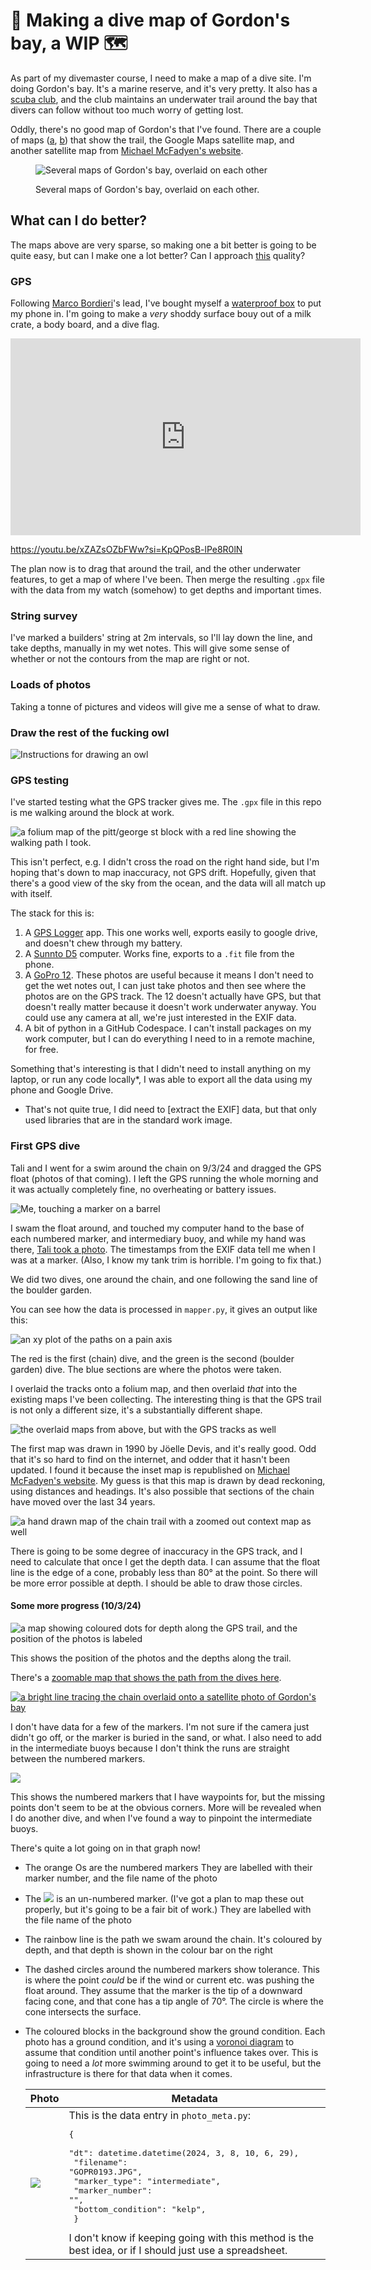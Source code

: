 # 📌 Making a dive map of Gordon's bay, a WIP 🗺

As part of my divemaster course, I need to make a map of a dive site. I'm doing Gordon's bay. It's a marine reserve, and it's very pretty. It also has a [scuba club](https://www.gordonsbayscubadiving.com/), and the club maintains an underwater trail around the bay that divers can follow without too much worry of getting lost.

Oddly, there's no good map of Gordon's that I've found. There are a couple of maps ([a](https://www.gordonsbayscubadiving.com/trail.html), [b](https://www.viz.net.au/maps-of-shore-dive-sites/gordons-bay)) that show the trail, the Google Maps satellite map, and another satellite map from [Michael McFadyen's website](https://www.michaelmcfadyenscuba.info/viewpage.php?page_id=282).

<figure>

![Several maps of Gordon's bay, overlaid on each other](docs/gordons_early_stage.PNG)

<figcaption>Several maps of Gordon's bay, overlaid on each other.</figcaption>

</figure>

## What can I do better?

The maps above are very sparse, so making one a bit better is going to be quite easy, but can I make one a lot better? Can I approach [this](https://www.viz.net.au/maps-of-shore-dive-sites/bare-island) quality?

### GPS

Following [Marco Bordieri](https://www.viz.net.au/do-it-yourself/a-surfaceable-gps)'s lead, I've bought myself a [waterproof box](https://www.anacondastores.com/fishing/fishing-storage/tackle-boxes/plano-guide-series-1450-waterproof-case/90038539) to put my phone in. I'm going to make a _very_ shoddy surface bouy out of a milk crate, a body board, and a dive flag.

<iframe width="560" height="315" src="https://www.youtube.com/embed/xZAZsOZbFWw?si=VZNyZmGbrrjtLiqe" title="YouTube video player" frameborder="0" allow="accelerometer; autoplay; clipboard-write; encrypted-media; gyroscope; picture-in-picture; web-share" referrerpolicy="strict-origin-when-cross-origin" allowfullscreen></iframe>

https://youtu.be/xZAZsOZbFWw?si=KpQPosB-lPe8R0lN

The plan now is to drag that around the trail, and the other underwater features, to get a map of where I've been. Then merge the resulting `.gpx` file with the data from my watch (somehow) to get depths and important times.

### String survey

I've marked a builders' string at 2m intervals, so I'll lay down the line, and take depths, manually in my wet notes. This will give some sense of whether or not the contours from the map are right or not.

### Loads of photos

Taking a tonne of pictures and videos will give me a sense of what to draw.

### Draw the rest of the fucking owl

![Instructions for drawing an owl](docs/owl.PNG)

### GPS testing

I've started testing what the GPS tracker gives me. The `.gpx` file in this repo is me walking around the block at work.

![a folium map of the pitt/george st block with a red line showing the walking path I took.](docs/bvn_block_map.PNG)

This isn't perfect, e.g. I didn't cross the road on the right hand side, but I'm hoping that's down to map inaccuracy, not GPS drift. Hopefully, given that there's a good view of the sky from the ocean, and the data will all match up with itself.

The stack for this is:

1. A [GPS Logger](https://play.google.com/store/apps/details?id=eu.basicairdata.graziano.gpslogger&hl=en&gl=US) app. This one works well, exports easily to google drive, and doesn't chew through my battery.
2. A [Sunnto D5](https://www.suunto.com/en-au/Products/dive-computers-and-instruments/suunto-d5/suunto-d5-white/) computer. Works fine, exports to a `.fit` file from the phone.
3. A [GoPro 12](https://gopro.com/en/au/shop/cameras/hero12-black/CHDHX-121-master.html). These photos are useful because it means I don't need to get the wet notes out, I can just take photos and then see where the photos are on the GPS track. The 12 doesn't actually have GPS, but that doesn't really matter because it doesn't work underwater anyway. You could use any camera at all, we're just interested in the EXIF data.
4. A bit of python in a GitHub Codespace. I can't install packages on my work computer, but I can do everything I need to in a remote machine, for free.

Something that's interesting is that I didn't need to install anything on my laptop, or run any code locally\*, I was able to export all the data using my phone and Google Drive.

- That's not quite true, I did need to [extract the EXIF] data, but that only used libraries that are in the standard work image.

### First GPS dive

Tali and I went for a swim around the chain on 9/3/24 and dragged the GPS float (photos of that coming). I left the GPS running the whole morning and it was actually completely fine, no overheating or battery issues.

![Me, touching a marker on a barrel](docs/GOPR0211.JPG)

I swam the float around, and touched my computer hand to the base of each numbered marker, and intermediary buoy, and while my hand was there, [Tali took a photo](https://gopro.com/v/WlwGaV9nvZ5RO). The timestamps from the EXIF data tell me when I was at a marker. (Also, I know my tank trim is horrible. I'm going to fix that.)

We did two dives, one around the chain, and one following the sand line of the boulder garden.

You can see how the data is processed in `mapper.py`, it gives an output like this:

![an xy plot of the paths on a pain axis](docs/plain_graph.png)

The red is the first (chain) dive, and the green is the second (boulder garden) dive. The blue sections are where the photos were taken.

I overlaid the tracks onto a folium map, and then overlaid _that_ into the existing maps I've been collecting. The interesting thing is that the GPS trail is not only a different size, it's a substantially different shape.

![the overlaid maps from above, but with the GPS tracks as well](docs/gordons_with_gps_tracks.PNG)

The first map was drawn in 1990 by Jöelle Devis, and it's really good. Odd that it's so hard to find on the internet, and odder that it hasn't been updated. I found it because the inset map is republished on [Michael McFadyen's website](https://www.michaelmcfadyenscuba.info/viewpage.php?page_id=282). My guess is that this map is drawn by dead reckoning, using distances and headings. It's also possible that sections of the chain have moved over the last 34 years.

![a hand drawn map of the chain trail with a zoomed out context map as well](docs/gordons_map_1990.png)

There is going to be some degree of inaccuracy in the GPS track, and I need to calculate that once I get the depth data. I can assume that the float line is the edge of a cone, probably less than 80° at the point. So there will be more error possible at depth. I should be able to draw those circles.

#### Some more progress (10/3/24)

![a map showing coloured dots for depth along the GPS trail, and the position of the photos is labeled](docs/map_of_depth_and_photos.png)

This shows the position of the photos and the depths along the trail.

There's a [zoomable map that shows the path from the dives here](https://notionparallax.github.io/dive-map/gordons_map).

[![a bright line tracing the chain overlaid onto a satellite photo of Gordon's bay](/docs/interactive_thumbnail.PNG)](https://notionparallax.github.io/dive-map/gordons_map)

I don't have data for a few of the markers. I'm not sure if the camera just didn't go off, or the marker is buried in the sand, or what. I also need to add in the intermediate buoys because I don't think the runs are straight between the numbered markers.

![](docs/marker_graph.png)

This shows the numbered markers that I have waypoints for, but the missing points don't seem to be at the obvious corners. More will be revealed when I do another dive, and when I've found a way to pinpoint the intermediate buoys.

There's quite a lot going on in that graph now!

- The orange Os are the numbered markers They are labelled with their marker number, and the file name of the photo
- The ![](https://matplotlib.org/stable/_images/m08.png) is an un-numbered marker. (I've got a plan to map these out properly, but it's going to be a fair bit of work.) They are labelled with the file name of the photo
- The rainbow line is the path we swam around the chain. It's coloured by depth, and that depth is shown in the colour bar on the right
- The dashed circles around the numbered markers show tolerance. This is where the point _could_ be if the wind or current etc. was pushing the float around. They assume that the marker is the tip of a downward facing cone, and that cone has a tip angle of 70°. The circle is where the cone intersects the surface.
- The coloured blocks in the background show the ground condition. Each photo has a ground condition, and it's using a [voronoi diagram](https://en.wikipedia.org/wiki/Voronoi_diagram) to assume that condition until another point's influence takes over. This is going to need a _lot_ more swimming around to get it to be useful, but the infrastructure is there for that data when it comes.

  | Photo                  | Metadata                                                                                                                                                                                                                                                                                                                                              |
  | ---------------------- | ----------------------------------------------------------------------------------------------------------------------------------------------------------------------------------------------------------------------------------------------------------------------------------------------------------------------------------------------------- |
  | ![](docs/GOPR0193.JPG) | This is the data entry in `photo_meta.py`: <pre>{<br> "dt": datetime.datetime(2024, 3, 8, 10, 6, 29),<br> "filename": "GOPR0193.JPG",<br> "marker_type": "intermediate",<br> "marker_number": "",<br> "bottom_condition": "kelp",<br> }</pre> I don't know if keeping going with this method is the best idea, or if I should just use a spreadsheet. |
